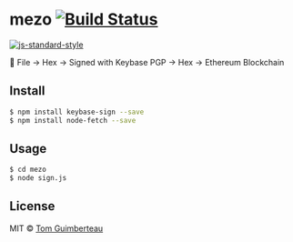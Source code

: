 # mezo [![Build Status](https://img.shields.io/travis/tomguim/mezo/master.svg?style=flat-square)](https://travis-ci.org/tomguim/mezo)
[![js-standard-style](https://cdn.rawgit.com/feross/standard/master/badge.svg)](https://github.com/feross/standard)


🔑  File -> Hex -> Signed with Keybase PGP -> Hex -> Ethereum Blockchain

## Install

```bash
$ npm install keybase-sign --save
$ npm install node-fetch --save
```

## Usage

```bash
$ cd mezo
$ node sign.js
```

## License

MIT © [Tom Guimberteau](https://keybase.io/tom_guimberteau)
